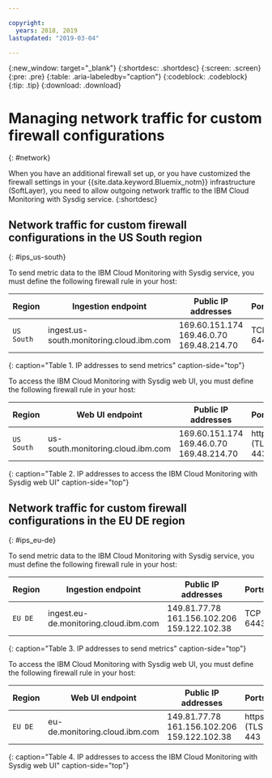 ```yaml
---

copyright:
  years: 2018, 2019
lastupdated: "2019-03-04"

---
```


{:new_window: target="_blank"}
{:shortdesc: .shortdesc}
{:screen: .screen}
{:pre: .pre}
{:table: .aria-labeledby="caption"}
{:codeblock: .codeblock}
{:tip: .tip}
{:download: .download}

 
# Managing network traffic for custom firewall configurations
{: #network}

When you have an additional firewall set up, or you have customized the firewall settings in your {{site.data.keyword.Bluemix_notm}} infrastructure (SoftLayer), you need to allow outgoing network traffic to the IBM Cloud Monitoring with Sysdig service. 
{:shortdesc}


## Network traffic for custom firewall configurations in the US South region
{: #ips_us-south}

To send metric data to the IBM Cloud Monitoring with Sysdig service, you must define the following firewall rule in your host:

| Region      | Ingestion endpoint                                | Public IP addresses               | Ports    |
|-------------|---------------------------------------------------|-----------------------------------|----------|
| `US South`    | ingest.us-south.monitoring.cloud.ibm.com          | 169.60.151.174 </br>169.46.0.70 </br>169.48.214.70   | TCP 6443 | 
{: caption="Table 1. IP addresses to send metrics" caption-side="top"}

To access the IBM Cloud Monitoring with Sysdig web UI, you must define the following firewall rule in your host:

| Region      | Web UI endpoint                                   | Public IP addresses                                    | Ports   |
|-------------|---------------------------------------------------|--------------------------------------------------------|---------|
| `US South`    | us-south.monitoring.cloud.ibm.com                 | 169.60.151.174 </br>169.46.0.70 </br>169.48.214.70   | https (TLS) 443 | 
{: caption="Table 2. IP addresses to access the IBM Cloud Monitoring with Sysdig web UI" caption-side="top"}



## Network traffic for custom firewall configurations in the EU DE region
{: #ips_eu-de}

To send metric data to the IBM Cloud Monitoring with Sysdig service, you must define the following firewall rule in your host:

| Region      | Ingestion endpoint                                | Public IP addresses               | Ports    |
|-------------|---------------------------------------------------|-----------------------------------|----------|
| `EU DE`     | ingest.eu-de.monitoring.cloud.ibm.com             | 149.81.77.78 </br>161.156.102.206 </br>159.122.102.38   | TCP 6443 | 
{: caption="Table 3. IP addresses to send metrics" caption-side="top"}

To access the IBM Cloud Monitoring with Sysdig web UI, you must define the following firewall rule in your host:

| Region      | Web UI endpoint                                   | Public IP addresses               | Ports   |
|-------------|---------------------------------------------------|-----------------------------------|---------|
| `EU DE`     | eu-de.monitoring.cloud.ibm.com                    | 149.81.77.78 </br>161.156.102.206 </br>159.122.102.38   | https (TLS) 443 | 
{: caption="Table 4. IP addresses to access the IBM Cloud Monitoring with Sysdig web UI" caption-side="top"}

